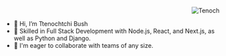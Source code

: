 <p align="right"> <img src=https://komarev.com/ghpvc/?username=Tenoch-pro alt="Tenoch"/> </p>

- 👋 Hi, I’m Ttenochtchi Bush
- 👀 Skilled in Full Stack Development with Node.js, React, and Next.js, as well as Python and Django.
- 💞️ I'm eager to collaborate with teams of any size.

<!---
Tenoch-pro/Tenoch-pro is a ✨ special ✨ repository because its `README.md` (this file) appears on your GitHub profile.
You can click the Preview link to take a look at your changes.
--->

<!-- <p align="center"> <img src=https://github-readme-stats.vercel.app/api?username=Tenoch-pro&show_icons=true alt=FavyTeam /> </p> -->

